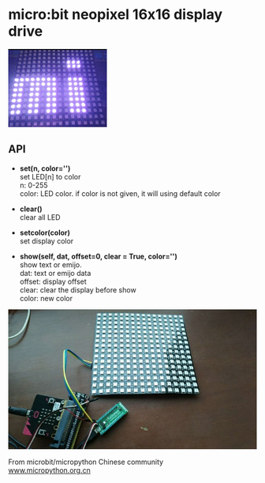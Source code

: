# micro:bit neopixel 16x16 display drive

![](microbit.gif)


## API

* **set(n, color='')**  
set LED[n] to color  
n: 0-255  
color: LED color. if color is not given, it will using default color  

* **clear()**  
clear all LED  

* **setcolor(color)**  
set display color  

* **show(self, dat, offset=0, clear = True, color='')**  
show text or emijo.  
dat:    text or emijo data  
offset: display offset  
clear:  clear the display before show  
color:  new color  


![](neo16x16.jpg)  


From microbit/micropython Chinese community  
www.micropython.org.cn